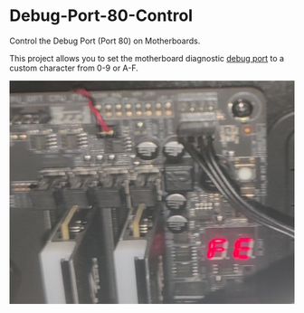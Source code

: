 # Debug-Port-80-Control
Control the Debug Port (Port 80) on Motherboards.

This project allows you to set the motherboard diagnostic [debug port](https://en.wikipedia.org/wiki/Debug_port) to a custom character from 0-9 or A-F.

![Debug Port](/Debug-Port.png)
